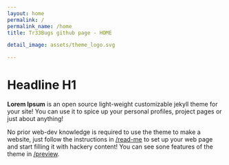 ```yaml
---
layout: home
permalink: /
permalink_name: /home
title: Tr33Bugs github page - HOME

detail_image: assets/theme_logo.svg

---
```


# Headline H1

**Lorem Ipsum** is an open source light-weight customizable jekyll theme for your site! You can use it to spice up your personal profiles, project pages or just about anything!

No prior web-dev knowledge is required to use the theme to make a website, just follow the instructions in [/read-me](read-me) to set up your web page and start filling it with hackery content! You can see sone features of the theme in [/preview](preview).
